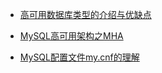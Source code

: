 - [高可用数据库类型的介绍与优缺点](https://www.cnblogs.com/devinzhang/p/7001424.html)



- [MySQL高可用架构之MHA](https://www.cnblogs.com/gomysql/p/3675429.html)




- [MySQL配置文件my.cnf的理解](https://www.cnblogs.com/langdashu/p/5889352.html)
